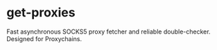# get-proxies
Fast asynchronous SOCKS5 proxy fetcher and reliable double-checker. Designed for Proxychains. 
